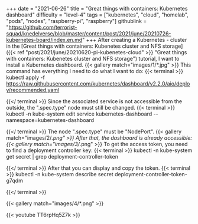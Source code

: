 +++
date = "2021-06-26"
title = "Great things with containers: Kubernetes dashboard"
difficulty = "level-4"
tags = ["kubernetes", "cloud", "homelab", "pods", "nodes", "raspberry-pi", "raspberry"]
githublink = "https://github.com/terrorist-squad/knedelverse/blob/master/content/post/2021/june/20210726-kubernetes-board/index.en.md"
+++
After creating a Kubernetes - cluster in the [Great things with containers: Kubenetes cluster and NFS storage]({{< ref "post/2021/june/20210620-pi-kubenetes-cloud" >}} "Great things with containers: Kubenetes cluster and NFS storage") tutorial, I want to install a Kubernetes dashboard.
{{< gallery match="images/1/*.jpg" >}}
This command has everything I need to do what I want to do:
{{< terminal >}}
kubectl apply -f https://raw.githubusercontent.com/kubernetes/dashboard/v2.2.0/aio/deploy/recommended.yaml

{{</ terminal >}}
Since the associated service is not accessible from the outside, the ".spec.type" node must still be changed.
{{< terminal >}}
kubectl -n kube-system edit service kubernetes-dashboard --namespace=kubernetes-dashboard

{{</ terminal >}}
The node ".spec.type" must be "NodePort".
{{< gallery match="images/2/*.png" >}}
After that, the dashboard is already accessible:
{{< gallery match="images/3/*.png" >}}
To get the access token, you need to find a deployment controller key:
{{< terminal >}}
kubectl -n kube-system get secret | grep deployment-controller-token

{{</ terminal >}}
After that you can display and copy the token.
{{< terminal >}}
kubectl -n kube-system describe secret deployment-controller-token-g7qdm

{{</ terminal >}}

{{< gallery match="images/4/*.png" >}}

{{< youtube TT6rpHq5Z7k  >}}